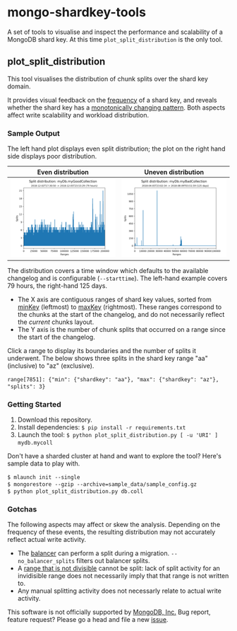 # mongo-shardkey-tools

A set of tools to visualise and inspect the performance and scalability of a MongoDB shard key. At this time `plot_split_distribution` is the only tool.

plot_split_distribution
-------------------------

This tool visualises the distribution of chunk splits over the shard key domain.

It provides visual feedback on the [frequency](https://docs.mongodb.com/manual/core/sharding-shard-key/#shard-key-frequency)
of a shard key, and reveals whether the shard key has a [monotonically changing pattern](https://docs.mongodb.com/manual/core/sharding-shard-key/#monotonically-changing-shard-keys).
Both aspects affect write scalability and workload distribution.

### Sample Output

The left hand plot displays even split distribution;
the plot on the right hand side displays poor distribution.

Even distribution             | Uneven distribution
:-------------------------:|:-------------------------:
![img-good-key](img/good.png "Good shard key")|  ![img-bad-key](img/bad.png "Bad shard key")

The distribution covers a time window which defaults to the available changelog and is configurable (`--starttime`). The left-hand example covers 79 hours, the right-hand 125 days.

* The X axis are contiguous ranges of shard key values, sorted from [minKey](https://docs.mongodb.com/manual/reference/operator/query/type/#minkey-and-maxkey) (leftmost) to [maxKey](https://docs.mongodb.com/manual/reference/operator/query/type/#minkey-and-maxkey) (rightmost). These ranges correspond to the chunks at the start of the changelog, and do not necessarily reflect the _current_ chunks layout.
* The Y axis is the number of chunk splits that occurred on a range since the start of the changelog.


Click a range to display its boundaries and the number of splits it underwent. The below shows three splits in the shard key range "aa" (inclusive) to "az" (exclusive).
```
range[7851]: {"min": {"shardkey": "aa"}, "max": {"shardkey": "az"}, "splits": 3}
```

### Getting Started

1. Download this repository.
2. Install dependencies: `$ pip install -r requirements.txt`
3. Launch the tool: `$ python plot_split_distribution.py [ -u 'URI' ] mydb.mycoll`

Don't have a sharded cluster at hand and want to explore the tool? Here's sample data to play with.
```
$ mlaunch init --single
$ mongorestore --gzip --archive=sample_data/sample_config.gz
$ python plot_split_distribution.py db.coll
```

### Gotchas

The following aspects may affect or skew the analysis. Depending on the frequency of these events,
the resulting distribution may not accurately reflect actual write activity.
* The [balancer](https://docs.mongodb.com/manual/tutorial/manage-sharded-cluster-balancer/) can perform a split during a migration. `--no_balancer_splits` filters out balancer splits.
* A [range that is not divisible](https://docs.mongodb.com/manual/core/sharding-data-partitioning/#indivisible-chunks) cannot be split: lack of split activity for an invidisible range does not necessarily imply that that range is not written to.
* Any manual splitting activity does not necessarly relate to actual write activity.

This software is not officially supported by [MongoDB, Inc.](https://www.mongodb.com>)
Bug report, feature request? Please go a head and file a new [issue](https://github.com/josefahmad/mongo-shardkey-tools/issues?state=open>).
